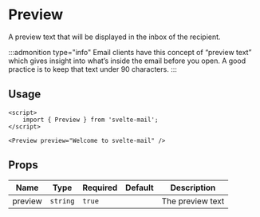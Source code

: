 # Preview

A preview text that will be displayed in the inbox of the recipient.

:::admonition type="info"
Email clients have this concept of “preview text” which gives insight into what’s inside the email before you open. A good practice is to keep that text under 90 characters.
:::

## Usage

```svelte
<script>
	import { Preview } from 'svelte-mail';
</script>

<Preview preview="Welcome to svelte-mail" />
```

## Props

<script>
	import { Chip } from '@svelteness/kit-docs';
</script>

| Name                 | Type     | Required | Default | Description      |
| -------------------- | -------- | -------- | ------- | ---------------- |
| <Chip>preview</Chip> | `string` | `true`   |         | The preview text |
